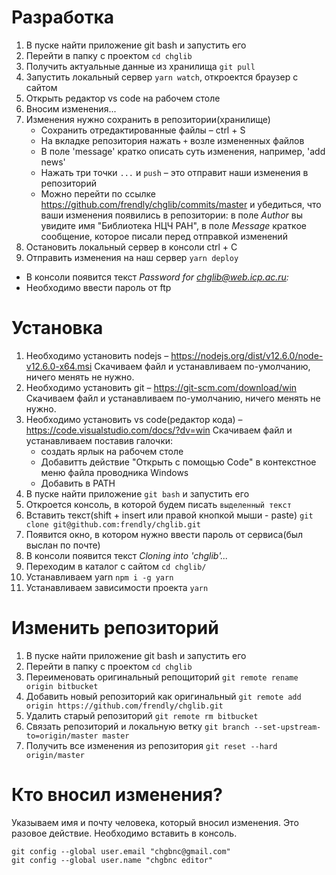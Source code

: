 
# Разработка
1. В пуске найти приложение git bash и запустить его
2. Перейти в папку с проектом `cd chglib`
3. Получить актуальные данные из хранилища `git pull`
4. Запустить локальный сервер `yarn watch`, откроектся браузер с сайтом
5. Открыть редактор vs code на рабочем столе
6. Вносим изменения...
7. Изменения нужно сохранить в репозитории(хранилище)
    * Сохранить отредактированные файлы – ctrl + S
    * На вкладке репозитория нажать `+` возле измененных файлов
    * В поле 'message' кратко описать суть изменения, например, 'add news'
    * Нажать три точки `...` и `push` – это отправит наши изменения в репозиторий
    * Можно перейти по ссылке https://github.com/frendly/chglib/commits/master и убедиться, что ваши изменения появились в репозитории: в поле _Author_ вы увидите имя "Библиотека НЦЧ РАН", в поле _Message_ краткое сообщение, которое писали перед отправкой изменений
8. Остановить локальный сервер в консоли ctrl + C
9. Отправить изменения на наш сервер `yarn deploy`
  * В консоли появится текст _Password for chglib@web.icp.ac.ru:_
  * Необходимо ввести пароль от ftp

# Установка
1. Необходимо установить nodejs – https://nodejs.org/dist/v12.6.0/node-v12.6.0-x64.msi
Скачиваем файл и устанавливаем по-умолчанию, ничего менять не нужно.
2. Необходимо установить git – https://git-scm.com/download/win
Скачиваем файл и устанавливаем по-умолчанию, ничего менять не нужно.
3. Необходимо установить vs code(редактор кода) – https://code.visualstudio.com/docs/?dv=win
  Скачиваем файл и устанавливаем поставив галочки:
    * создать ярлык на рабочем столе
    * Добавитть действие "Открыть с помощью Code" в контекстное меню файла проводника Windows
    * Добавить в PATH
4. В пуске найти приложение `git bash` и запустить его
5. Откроется консоль, в которой будем писать `выделенный текст`
6. Вставить текст(shift + insert или правой кнопкой мыши - paste) `git clone git@github.com:frendly/chglib.git`
7. Появится окно, в котором нужно ввести пароль от сервиса(был выслан по почте)
8. В консоли появится текст _Cloning into 'chglib'..._
9. Переходим в каталог с сайтом `cd chglib/`
10. Устанавливаем yarn `npm i -g yarn`
11. Устанавливаем зависимости проекта `yarn`

# Изменить репозиторий
1. В пуске найти приложение git bash и запустить его
2. Перейти в папку с проектом `cd chglib`
3. Переименовать оригинальный репощиторий `git remote rename origin bitbucket`
4. Добавить новый репозиторий как оригинальный `git remote add origin https://github.com/frendly/chglib.git`
5. Удалить старый репозиторий `git remote rm bitbucket`
6. Связать репозиторий и локальную ветку `git branch --set-upstream-to=origin/master master`
7. Получить все изменения из репозитория `git reset --hard origin/master`

# Кто вносил изменения?
Указываем имя и почту человека, который вносил изменения.
Это разовое действие. Необходимо вставить в консоль.

```
git config --global user.email "chgbnc@gmail.com"
git config --global user.name "chgbnc editor"
```
